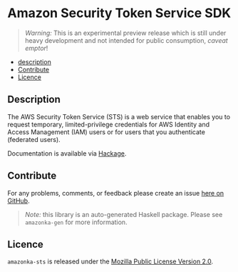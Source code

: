 # Amazon Security Token Service SDK

> _Warning:_ This is an experimental preview release which is still under heavy development and not intended for public consumption, _caveat emptor_!

* [description](#description)
* [Contribute](#contribute)
* [Licence](#licence)

## Description

The AWS Security Token Service (STS) is a web service that enables you to request temporary, limited-privilege credentials for AWS Identity and Access Management (IAM) users or for users that you authenticate (federated users).

Documentation is available via [Hackage](http://hackage.haskell.org/package/amazonka-sts).


## Contribute

For any problems, comments, or feedback please create an issue [here on GitHub](https://github.com/brendanhay/amazonka/issues).

> _Note:_ this library is an auto-generated Haskell package. Please see `amazonka-gen` for more information.


## Licence

`amazonka-sts` is released under the [Mozilla Public License Version 2.0](http://www.mozilla.org/MPL/).
